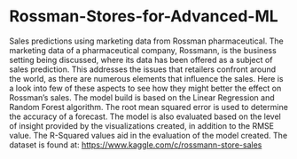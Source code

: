 # Rossman-Stores-for-Advanced-ML
Sales predictions using marketing data from Rossman pharmaceutical.
The marketing data of a pharmaceutical company, Rossmann, is the business setting being discussed, where its data has been offered as a subject of sales prediction. This addresses the issues that retailers confront around the world, as there are numerous elements that influence the sales. Here is a look into few of these aspects to see how they might better the effect on Rossman’s sales.
The model build is based on the Linear Regression and Random Forest algorithm. The root mean squared error is used to determine the accuracy of a forecast. The model is also evaluated based on the level of insight provided by the visualizations created, in addition to the RMSE value. The R-Squared values aid in the evaluation of the model created.
The dataset is found at: https://www.kaggle.com/c/rossmann-store-sales

